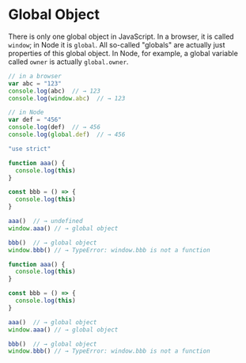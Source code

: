 Global Object
=============

There is only one global object in JavaScript. In a browser, it is called `window`; in Node it is `global`. All so-called "globals" are actually just properties of this global object. In Node, for example, a global variable called `owner` is actually `global.owner`.

```javascript
// in a browser
var abc = "123"
console.log(abc)  // → 123
console.log(window.abc)  // → 123

// in Node
var def = "456"
console.log(def)  // → 456
console.log(global.def)  // → 456
```

```javascript
"use strict"

function aaa() {
  console.log(this)
}

const bbb = () => {
  console.log(this)
}

aaa()  // → undefined
window.aaa() // → global object

bbb()  // → global object
window.bbb() // → TypeError: window.bbb is not a function
```

```javascript
function aaa() {
  console.log(this)
}

const bbb = () => {
  console.log(this)
}

aaa()  // → global object
window.aaa() // → global object

bbb()  // → global object
window.bbb() // → TypeError: window.bbb is not a function
```
